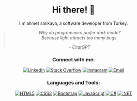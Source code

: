 <h1 align="center">Hi there! 👋</h1>
<p align="center">
  I'm ahmet sarikaya, a software developer from Turkey.
</p>
<p align="center">
  <blockquote>
    <p align="center"><em>Why do programmers prefer dark mode?<br>Because light attracts too many bugs.</em></p>
    <p align="center"><em>- ChatGPT</em></p>
  </blockquote>
</p>
<h3 align="center">Connect with me:</h3>
<p align="center">
  <a href="https://linkedin.com/in/ahmetsarikaya0696" target="_blank"><img src="https://img.shields.io/badge/linkedin-%230077B5.svg?&amp;style=flat-square&amp;logo=linkedin&amp;logoColor=white" alt="LinkedIn"></a>
  <a href="https://stackoverflow.com/users/18330549" target="_blank"><img src="https://img.shields.io/badge/stackoverflow-%23F58025.svg?&amp;style=flat-square&amp;logo=stackoverflow&amp;logoColor=white" alt="Stack Overflow"></a>
  <a href="https://instagram.com/ahmetsarikaya0696" target="_blank"><img src="https://img.shields.io/badge/instagram-%23E4405F.svg?&amp;style=flat-square&amp;logo=instagram&amp;logoColor=white" alt="Instagram"></a>
  <a href="mailto:ahmetsarikaya0696@gmail.com"><img src="https://img.shields.io/badge/email-%23D14836.svg?&amp;style=flat-square&amp;logo=gmail&amp;logoColor=white" alt="Email"></a>
</p>
<h3 align="center">Languages and Tools:</h3>
<p align="center">
  <a href="https://www.w3.org/html/" target="_blank"><img src="https://img.shields.io/badge/html5-%23E34F26.svg?&amp;style=flat-square&amp;logo=html5&amp;logoColor=white" alt="HTML5"></a>
  <a href="https://www.w3schools.com/css/" target="_blank"><img src="https://img.shields.io/badge/css3-%231572B6.svg?&amp;style=flat-square&amp;logo=css3&amp;logoColor=white" alt="CSS3"></a>
  <a href="https://getbootstrap.com" target="_blank"><img src="https://img.shields.io/badge/bootstrap-%23563D7C.svg?&amp;style=flat-square&amp;logo=bootstrap&amp;logoColor=white" alt="Bootstrap"></a>
  <a href="https://developer.mozilla.org/en-US/docs/Web/JavaScript" target="_blank"><img src="https://img.shields.io/badge/javascript-%23323330.svg?&amp;style=flat-square&amp;logo=javascript&amp;logoColor=%23F7DF1E" alt="JavaScript"></a>
  <a href="https://www.w3schools.com/cs/" target="_blank"><img src="https://img.shields.io/badge/c%23-%23239120.svg?&amp;style=flat-square&amp;logo=c-sharp&amp;logoColor=white" alt="C#"></a>
  <a href="https://dotnet.microsoft.com/" target="_blank"><img src="https://img.shields.io/badge/.NET-%235C2D91.svg?&amp;style=flat-square&amp;logo=.net&amp;logoColor=white" alt=".NET"></a>
  <a href="https://www.microsoft.com/en
